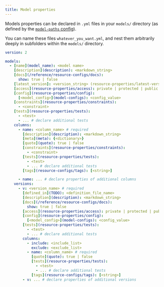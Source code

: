 ```yaml
---
title: Model properties
---
```


Models properties can be declared in `.yml` files in your `models/` directory (as defined by the [`model-paths` config](model-paths)).

You can name these files `whatever_you_want.yml`, and nest them arbitrarily deeply in subfolders within the `models/` directory.

<File name='models/<filename>.yml'>

```yml
version: 2

models:
  - [name](model_name): <model name>
    [description](description): <markdown_string>
    [docs](/reference/resource-configs/docs):
      show: true | false
    [latest_version]: <version_string> (resource-properties/latest-version)
    [access](resource-properties/access): private | protected | public
    [config](resource-properties/config):
      [<model_config>](model-configs): <config_value>
    [constraints](resource-properties/constraints):
      - <constraint>
    [tests](resource-properties/tests):
      - <test>
      - ... # declare additional tests
    columns:
      - name: <column_name> # required
        [description](description): <markdown_string>
        [meta](meta): {<dictionary>}
        [quote](quote): true | false
        [constraints](resource-properties/constraints):
          - <constraint>
        [tests](resource-properties/tests):
          - <test>
          - ... # declare additional tests
        [tags](resource-configs/tags): [<string>]

      - name: ... # declare properties of additional columns
    versions:
      - v: <version_name> # required
        [defined_in](TODO): <definition_file_name>
        [description](description): <markdown_string>
        [docs](/reference/resource-configs/docs):
          show: true | false
        [access](resource-properties/access): private | protected | public
        [config](resource-properties/config):
          [<model_config>](model-configs): <config_value>
        [tests](resource-properties/tests):
          - <test>
          - ... # declare additional tests
        columns:
          - include: <include_list>
            exclude: <exclude_list>
          - name: <column_name> # required
            [quote](quote): true | false
            [tests](resource-properties/tests):
              - <test>
              - ... # declare additional tests
            [tags](resource-configs/tags): [<string>]
        - v: ... # declare properties of additional versions

```

</File>

<!---
FAQs
- Do I need to declare every column for it to render in documentation?
--->
